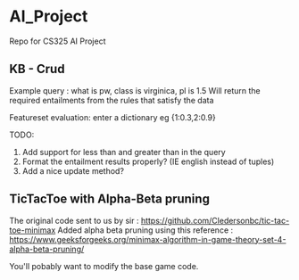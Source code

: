 # AI_Project
Repo for CS325 AI Project

## KB - Crud

Example query : what is pw, class is virginica, pl is 1.5
Will return the required entailments from the rules that satisfy the data

Featureset evaluation: enter a dictionary eg {1:0.3,2:0.9}

TODO:
1. Add support for less than and greater than in the query
2. Format the entailment results properly? (IE english instead of tuples)
3. Add a nice update method?

## TicTacToe with Alpha-Beta pruning

The original code sent to us by sir : https://github.com/Cledersonbc/tic-tac-toe-minimax
Added alpha beta pruning using this reference : https://www.geeksforgeeks.org/minimax-algorithm-in-game-theory-set-4-alpha-beta-pruning/

You'll pobably want to modify the base game code.

